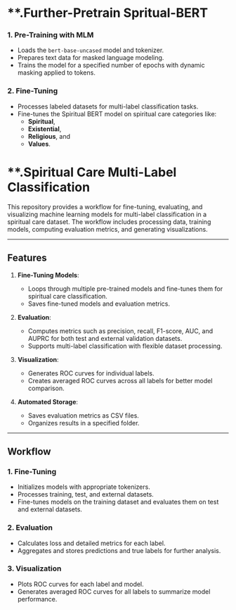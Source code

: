
# **.Further-Pretrain Spritual-BERT

### 1. Pre-Training with MLM
- Loads the `bert-base-uncased` model and tokenizer.
- Prepares text data for masked language modeling.
- Trains the model for a specified number of epochs with dynamic masking applied to tokens.

### 2. Fine-Tuning
- Processes labeled datasets for multi-label classification tasks.
- Fine-tunes the Spiritual BERT model on spiritual care categories like:
  - **Spiritual**,
  - **Existential**,
  - **Religious**, and
  - **Values**.
  
# **.Spiritual Care Multi-Label Classification

This repository provides a workflow for fine-tuning, evaluating, and visualizing machine learning models for multi-label classification in a spiritual care dataset. The workflow includes processing data, training models, computing evaluation metrics, and generating visualizations.

---

## Features

1. **Fine-Tuning Models**:
   - Loops through multiple pre-trained models and fine-tunes them for spiritual care classification.
   - Saves fine-tuned models and evaluation metrics.

2. **Evaluation**:
   - Computes metrics such as precision, recall, F1-score, AUC, and AUPRC for both test and external validation datasets.
   - Supports multi-label classification with flexible dataset processing.

3. **Visualization**:
   - Generates ROC curves for individual labels.
   - Creates averaged ROC curves across all labels for better model comparison.

4. **Automated Storage**:
   - Saves evaluation metrics as CSV files.
   - Organizes results in a specified folder.

---

## Workflow

### 1. Fine-Tuning
- Initializes models with appropriate tokenizers.
- Processes training, test, and external datasets.
- Fine-tunes models on the training dataset and evaluates them on test and external datasets.

### 2. Evaluation
- Calculates loss and detailed metrics for each label.
- Aggregates and stores predictions and true labels for further analysis.

### 3. Visualization
- Plots ROC curves for each label and model.
- Generates averaged ROC curves for all labels to summarize model performance.

